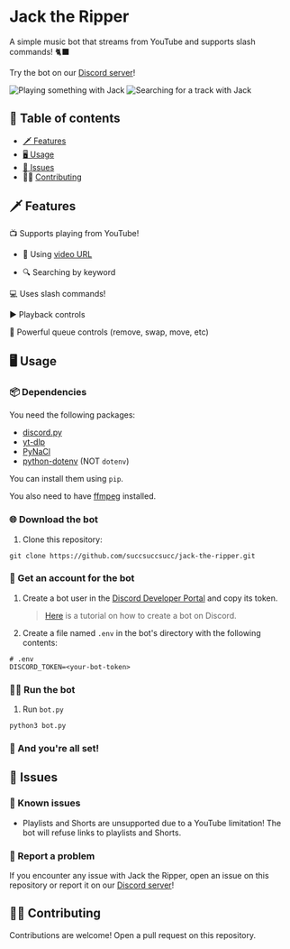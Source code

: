 # Jack the Ripper

A simple music bot that streams from YouTube and supports slash commands! 🐈‍⬛

Try the bot on our [Discord server](https://discord.gg/RNmMMF6xHY)!

![Playing something with Jack](https://cdn.discordapp.com/attachments/958651015064854551/1059756759310417940/image.png)
![Searching for a track with Jack](https://cdn.discordapp.com/attachments/1029326036149751828/1059846731434557471/image.png)

## 💠 Table of contents
- [🗡️ Features](#🗡️-features)
- [🖥️ Usage](#🖥️-usage)
- [🤨 Issues](#🤨-issues)
- 👩‍💻 [Contributing](#👩‍💻-contributing)

## 🗡️ Features
📺 Supports playing from YouTube!

- 🔗 Using [video URL](https://youtu.be/FXsGCieXm1E)

- 🔍 Searching by keyword

💻 Uses slash commands!

▶️ Playback controls 

📃 Powerful queue controls (remove, swap, move, etc)

## 🖥️ Usage

### 📦 Dependencies

You need the following packages:

- [discord.py](https://github.com/Rapptz/discord.py)
- [yt-dlp](https://github.com/yt-dlp/yt-dlp)
- [PyNaCl](https://pypi.org/project/PyNaCl/)
- [python-dotenv](https://pypi.org/project/python-dotenv/) (NOT `dotenv`)

You can install them using `pip`.

You also need to have [ffmpeg](https://ffmpeg.org/) installed.

### 🌐 Download the bot

1. Clone this repository:

```
git clone https://github.com/succsuccsucc/jack-the-ripper.git
```

### 🪪 Get an account for the bot

1. Create a bot user in the [Discord Developer Portal](https://discord.com/developers/applications) and copy its token.

    > [Here](https://realpython.com/how-to-make-a-discord-bot-python/#how-to-make-a-discord-bot-in-the-developer-portal) is a tutorial on how to create a bot on Discord.

2. Create a file named `.env` in the bot's directory with the following contents:

```
# .env
DISCORD_TOKEN=<your-bot-token>
```

### 🏃‍♀️ Run the bot

1. Run `bot.py`

```
python3 bot.py
```

### 🏁 And you're all set!

## 🤨 Issues

### 📑 Known issues

- Playlists and Shorts are unsupported due to a YouTube limitation! The bot will refuse links to playlists and Shorts.

### 📮 Report a problem

If you encounter any issue with Jack the Ripper, open an issue on this repository or report it on our [Discord server](https://discord.gg/RNmMMF6xHY)!

## 👩‍💻 Contributing

Contributions are welcome! Open a pull request on this repository.